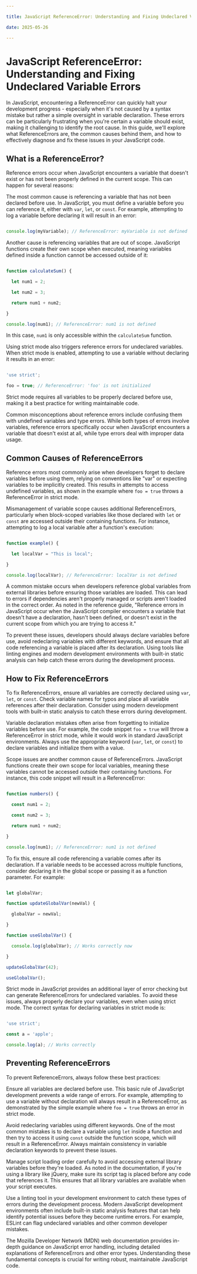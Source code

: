 ```yaml
---

title: JavaScript ReferenceError: Understanding and Fixing Undeclared Variable Errors

date: 2025-05-26

---
```



# JavaScript ReferenceError: Understanding and Fixing Undeclared Variable Errors

In JavaScript, encountering a ReferenceError can quickly halt your development progress - especially when it's not caused by a syntax mistake but rather a simple oversight in variable declaration. These errors can be particularly frustrating when you're certain a variable should exist, making it challenging to identify the root cause. In this guide, we'll explore what ReferenceErrors are, the common causes behind them, and how to effectively diagnose and fix these issues in your JavaScript code.


## What is a ReferenceError?

Reference errors occur when JavaScript encounters a variable that doesn't exist or has not been properly defined in the current scope. This can happen for several reasons:

The most common cause is referencing a variable that has not been declared before use. In JavaScript, you must define a variable before you can reference it, either with `var`, `let`, or `const`. For example, attempting to log a variable before declaring it will result in an error:

```javascript

console.log(myVariable); // ReferenceError: myVariable is not defined

```

Another cause is referencing variables that are out of scope. JavaScript functions create their own scope when executed, meaning variables defined inside a function cannot be accessed outside of it:

```javascript

function calculateSum() {

  let num1 = 2;

  let num2 = 3;

  return num1 + num2;

}

console.log(num1); // ReferenceError: num1 is not defined

```

In this case, `num1` is only accessible within the `calculateSum` function.

Using strict mode also triggers reference errors for undeclared variables. When strict mode is enabled, attempting to use a variable without declaring it results in an error:

```javascript

'use strict';

foo = true; // ReferenceError: 'foo' is not initialized

```

Strict mode requires all variables to be properly declared before use, making it a best practice for writing maintainable code.

Common misconceptions about reference errors include confusing them with undefined variables and type errors. While both types of errors involve variables, reference errors specifically occur when JavaScript encounters a variable that doesn't exist at all, while type errors deal with improper data usage.


## Common Causes of ReferenceErrors

Reference errors most commonly arise when developers forget to declare variables before using them, relying on conventions like "var" or expecting variables to be implicitly created. This results in attempts to access undefined variables, as shown in the example where `foo = true` throws a ReferenceError in strict mode.

Mismanagement of variable scope causes additional ReferenceErrors, particularly when block-scoped variables like those declared with `let` or `const` are accessed outside their containing functions. For instance, attempting to log a local variable after a function's execution:

```javascript

function example() {

  let localVar = "This is local";

}

console.log(localVar); // ReferenceError: localVar is not defined

```

A common mistake occurs when developers reference global variables from external libraries before ensuring those variables are loaded. This can lead to errors if dependencies aren't properly managed or scripts aren't loaded in the correct order. As noted in the reference guide, "Reference errors in JavaScript occur when the JavaScript compiler encounters a variable that doesn't have a declaration, hasn't been defined, or doesn't exist in the current scope from which you are trying to access it."

To prevent these issues, developers should always declare variables before use, avoid redeclaring variables with different keywords, and ensure that all code referencing a variable is placed after its declaration. Using tools like linting engines and modern development environments with built-in static analysis can help catch these errors during the development process.


## How to Fix ReferenceErrors

To fix ReferenceErrors, ensure all variables are correctly declared using `var`, `let`, or `const`. Check variable names for typos and place all variable references after their declaration. Consider using modern development tools with built-in static analysis to catch these errors during development.

Variable declaration mistakes often arise from forgetting to initialize variables before use. For example, the code snippet `foo = true` will throw a ReferenceError in strict mode, while it would work in standard JavaScript environments. Always use the appropriate keyword (`var`, `let`, or `const`) to declare variables and initialize them with a value.

Scope issues are another common cause of ReferenceErrors. JavaScript functions create their own scope for local variables, meaning these variables cannot be accessed outside their containing functions. For instance, this code snippet will result in a ReferenceError:

```javascript

function numbers() {

  const num1 = 2;

  const num2 = 3;

  return num1 + num2;

}

console.log(num1); // ReferenceError: num1 is not defined

```

To fix this, ensure all code referencing a variable comes after its declaration. If a variable needs to be accessed across multiple functions, consider declaring it in the global scope or passing it as a function parameter. For example:

```javascript

let globalVar;

function updateGlobalVar(newVal) {

  globalVar = newVal;

}

function useGlobalVar() {

  console.log(globalVar); // Works correctly now

}

updateGlobalVar(42);

useGlobalVar();

```

Strict mode in JavaScript provides an additional layer of error checking but can generate ReferenceErrors for undeclared variables. To avoid these issues, always properly declare your variables, even when using strict mode. The correct syntax for declaring variables in strict mode is:

```javascript

'use strict';

const a = 'apple';

console.log(a); // Works correctly

```


## Preventing ReferenceErrors

To prevent ReferenceErrors, always follow these best practices:

Ensure all variables are declared before use. This basic rule of JavaScript development prevents a wide range of errors. For example, attempting to use a variable without declaration will always result in a ReferenceError, as demonstrated by the simple example where `foo = true` throws an error in strict mode.

Avoid redeclaring variables using different keywords. One of the most common mistakes is to declare a variable using `let` inside a function and then try to access it using `const` outside the function scope, which will result in a ReferenceError. Always maintain consistency in variable declaration keywords to prevent these issues.

Manage script loading order carefully to avoid accessing external library variables before they're loaded. As noted in the documentation, if you're using a library like jQuery, make sure its script tag is placed before any code that references it. This ensures that all library variables are available when your script executes.

Use a linting tool in your development environment to catch these types of errors during the development process. Modern JavaScript development environments often include built-in static analysis features that can help identify potential issues before they become runtime errors. For example, ESLint can flag undeclared variables and other common developer mistakes.

The Mozilla Developer Network (MDN) web documentation provides in-depth guidance on JavaScript error handling, including detailed explanations of ReferenceErrors and other error types. Understanding these fundamental concepts is crucial for writing robust, maintainable JavaScript code.


